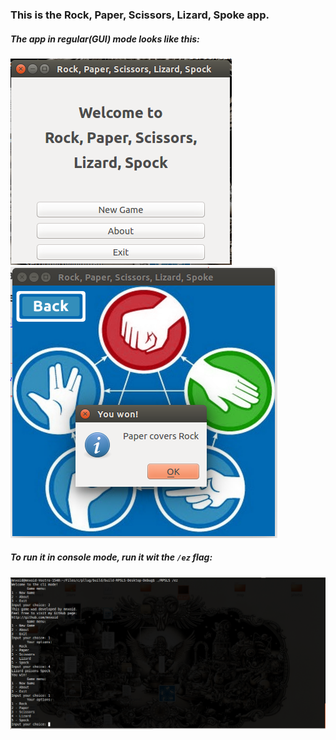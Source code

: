 ### This is the Rock, Paper, Scissors, Lizard, Spoke app.

##### The app in regular(GUI) mode looks like this:
![GUI Screenshot 1](https://raw.githubusercontent.com/mnxoid/pllug/master/RPSLS/resources/screenshots/ScreenGUI1.png)
![GUI Screenshot 2](https://raw.githubusercontent.com/mnxoid/pllug/master/RPSLS/resources/screenshots/ScreenGUI2.png)
##### To run it in console mode, run it wit the `/ez` flag:
![CLI Screenshot](https://raw.githubusercontent.com/mnxoid/pllug/master/RPSLS/resources/screenshots/ScreenCLI.png)
